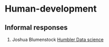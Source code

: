 # Human-development

## Informal responses
1. Joshua Blumenstock [Humbler Data science](blumenstock.html)

